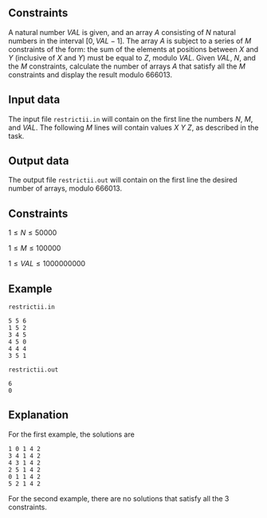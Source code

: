 ## Constraints

A natural number $VAL$ is given, and an array $A$ consisting of $N$ natural numbers in the interval $[0, VAL - 1]$. The array $A$ is subject to a series of $M$ constraints of the form: the sum of the elements at positions between $X$ and $Y$ (inclusive of $X$ and $Y$) must be equal to $Z$, modulo $VAL$. Given $VAL$, $N$, and the $M$ constraints, calculate the number of arrays $A$ that satisfy all the $M$ constraints and display the result modulo $666013$.

## Input data

The input file `restrictii.in` will contain on the first line the numbers $N$, $M$, and $VAL$. The following $M$ lines will contain values $X$ $Y$ $Z$, as described in the task. 

## Output data

The output file `restrictii.out` will contain on the first line the desired number of arrays, modulo $666013$. 

## Constraints

$1 \leq N \leq 50000$ 

$1 \leq M \leq 100000$ 

$1 \leq VAL \leq 1000000000$ 

## Example

`restrictii.in` 
```
5 5 6 
1 5 2 
3 4 5 
4 5 0 
4 4 4 
3 5 1 
```

`restrictii.out` 
```
6 
0 
```

## Explanation

For the first example, the solutions are 
```
1 0 1 4 2 
3 4 1 4 2 
4 3 1 4 2 
2 5 1 4 2 
0 1 1 4 2 
5 2 1 4 2
```
For the second example, there are no solutions that satisfy all the $3$ constraints.